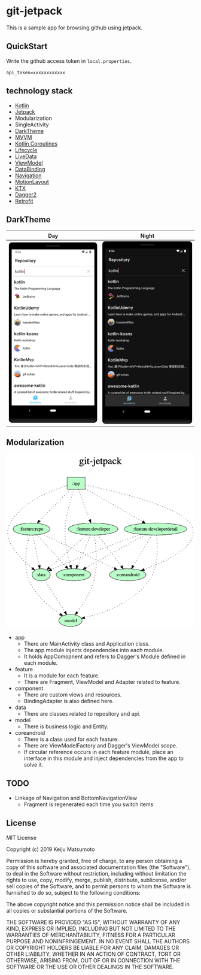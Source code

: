 # git-jetpack
This is a sample app for browsing github using jetpack.

## QuickStart
Write the github access token in `local.properties`.

```
api_token=xxxxxxxxxxxx
```

## technology stack
- [Kotlin](https://github.com/JetBrains/kotlin)
- [Jetpack](https://developer.android.com/jetpack)
- Modularization
- SingleActivity
- [DarkTheme](https://developer.android.com/preview/features/darktheme)
- [MVVM](https://developer.android.com/jetpack/docs/guide)
- [Kotlin Coroutines](https://github.com/Kotlin/kotlinx.coroutines)
- [Lifecycle](https://developer.android.com/topic/libraries/architecture/lifecycle)
- [LiveData](https://developer.android.com/topic/libraries/architecture/livedata)
- [ViewModel](https://developer.android.com/topic/libraries/architecture/viewmodel)
- [DataBinding](https://developer.android.com/topic/libraries/data-binding)
- [Navigation](https://developer.android.com/topic/libraries/architecture/navigation.html)
- [MotionLayout](https://developer.android.com/reference/android/support/constraint/motion/MotionLayout)
- [KTX](https://developer.android.com/kotlin/ktx.html)
- [Dagger2](https://github.com/google/dagger)
- [Retrofit](https://github.com/square/retrofit)

## DarkTheme
| Day | Night |
----|---- 
| <img src="art/day.png" width="320" /> | <img src="art/night.png" width="320" /> |

## Modularization
<img src="art/modularization.png" width="720" />

- app
  - There are MainActivity class and Application class.
  - The app module injects dependencies into each module.
  - It holds AppComopnent and refers to Dagger's Module defined in each module.
- feature
  - It is a module for each feature.
  - There are Fragment, ViewModel and Adapter related to feature.
- component
  - There are custom views and resources.
  - BindingAdapter is also defined here.
- data
  - There are classes related to repository and api.
- model
  - There is business logic and Entity.
- coreandroid
  - There is a class used for each feature.
  - There are ViewModelFactory and Dagger's ViewModel scope.
  - If circular reference occurs in each feature module, place an interface in this module and inject dependencies from the app to solve it.

## TODO
- Linkage of Navigation and BottomNavigationView
  - Fragment is regenerated each time you switch items

## License
MIT License

Copyright (c) 2019 Keiju Matsumoto

Permission is hereby granted, free of charge, to any person obtaining a copy
of this software and associated documentation files (the "Software"), to deal
in the Software without restriction, including without limitation the rights
to use, copy, modify, merge, publish, distribute, sublicense, and/or sell
copies of the Software, and to permit persons to whom the Software is
furnished to do so, subject to the following conditions:

The above copyright notice and this permission notice shall be included in all
copies or substantial portions of the Software.

THE SOFTWARE IS PROVIDED "AS IS", WITHOUT WARRANTY OF ANY KIND, EXPRESS OR
IMPLIED, INCLUDING BUT NOT LIMITED TO THE WARRANTIES OF MERCHANTABILITY,
FITNESS FOR A PARTICULAR PURPOSE AND NONINFRINGEMENT. IN NO EVENT SHALL THE
AUTHORS OR COPYRIGHT HOLDERS BE LIABLE FOR ANY CLAIM, DAMAGES OR OTHER
LIABILITY, WHETHER IN AN ACTION OF CONTRACT, TORT OR OTHERWISE, ARISING FROM,
OUT OF OR IN CONNECTION WITH THE SOFTWARE OR THE USE OR OTHER DEALINGS IN THE
SOFTWARE.